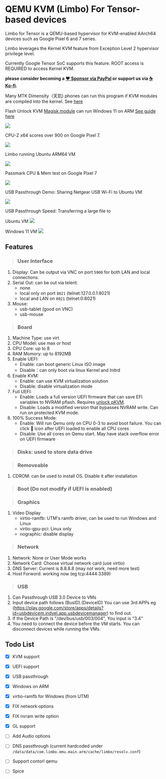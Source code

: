 # QEMU KVM (Limbo) For Tensor-based devices 

Limbo for Tensor is a QEMU-based hypervisor for KVM-enabled AArch64 devices such as Google Pixel 6 and 7 series.

Limbo leverages the Kernel KVM feature from Exception Level 2 hypervisor privilege level.

Currently Google Tensor SoC supports this feature. ROOT access is REQUIRED to access Kernel KVM.

**please consider becoming a [:heart: Sponsor via PayPal](https://www.paypal.com/donate/?business=UZAK3WFV233ML&no_recurring=0&item_name=Help+me+build+more+project%21&currency_code=USD) or support us via [:coffee: Ko-fi](https://ko-fi.com/wasdwasd0105).**  

Many MTK Dimensity（天玑) phones can run this program if KVM modules are compiled into the kernel. See [here](https://www.bilibili.com/video/BV17k4y1E7W7/)

Flash Unlock KVM [Magisk module](https://github.com/wasdwasd0105/limbo_tensor/releases/download/v0.5.0/unlock_kvm_magisk.zip) can run Windows 11 on ARM [See guide here](https://github.com/wasdwasd0105/limbo_tensor/blob/master/docs/windows11arm.md)

![](https://github.com/wasdwasd0105/limbo_tensor/blob/master/pics/win11arm.png?raw=true)

CPU-Z x64 scores over 900 on Google Pixel 7.

![](https://github.com/wasdwasd0105/limbo_tensor/blob/master/pics/win11_cpuz_x64.png?raw=true)

Limbo running Ubuntu ARM64 VM

![](https://github.com/wasdwasd0105/limbo_tensor/blob/master/pics/Screenshot_20221024-022640.png?raw=true)

Passmark CPU & Mem test on Google Pixel 7

![](https://github.com/wasdwasd0105/limbo_tensor/blob/master/pics/passmark_8cores.png?raw=true)

USB Passthrough Demo: Sharing Netgear USB Wi-Fi to Ubuntu VM.

![](https://github.com/wasdwasd0105/limbo_tensor/blob/master/pics/usb_demo.png?raw=true)



USB Passthrough Speed: Transferring a large file to

Ubuntu VM
![](https://github.com/wasdwasd0105/limbo_tensor/blob/master/pics/usb_demo2.png?raw=true)

Windows 11 VM
![](https://github.com/wasdwasd0105/limbo_tensor/blob/master/pics/usb_demo_win11.png?raw=true)

## Features

>### User Interface 
1. Display: Can be output via VNC on port `5900` for both LAN and local connections.
2. Serial Out: can be out via telent:
    - none
    - local only on port `8021` (telnet:127.0.0.1:8021)
    - local and LAN on `8021` (telnet:0:8021)
3. Mouse:
   - usb-tablet (good on VNC)
   - usb-mouse

>### Board 
1. Machine Type: use virt
2. CPU Model: use max or host
3. CPU Core: up to 8
4. RAM Momory: up to 8192MB
5. Enable UEFI:
   - Enable: can boot generic Linux ISO image
   - Disable：can only boot via linux Kernel and Initrd
6. Enable KVM:
   - Enable: can use KVM virtualization solution
   - Disable: disable virtualization mode
7. Full UEFI:
   - Enable: Loads a full version UEFI firmware that can save EFI variables to NVRAM pflash. Requires [unlock pKVM](https://github.com/wasdwasd0105/limbo_tensor/blob/master/docs/unlock-pkvm.md).
   - Disable: Loads a modified version that bypasses NVRAM write. Can run on protected KVM mode.
8. 100% Success Mode:
   - Enable: Will run Qemu only on CPU 0-3 to avoid boot failure. You can click 🚀 icon after UEFI loaded to enable all CPU cores
   - Disable: Use all cores on Qemu start. May have stack overflow error on UEFI firmware

>### Disks: used to store data drive

>### Removeable 
1. CDROM: can be used to install OS. Disable it after installation

>### Boot (Do not modify if UEFI is enabled)

>### Graphics
1. Video Display
    - virtio-ramfb: UTM's ramfb driver, can be used to run Windows and Linux
    - virtio-gpu-pci: Linux only
    - nographic: disable display

>### Network
1. Network: None or User Mode works
2. Network Card: Choose virtual network card (use virtio)
3. DNS Server: Current is 8.8.8.8 (may not work, need more test)
4. Host Forword: working now (eg tcp:4444:3389)

>### USB
1. Can Passthrough USB 3.0 Device to VMs
2. Input device path follows (BusID).(DeviceID) You can use 3rd APPs eg (https://play.google.com/store/apps/details?id=usbdevicem.indvel.app.usbdevicemanager) to find out.
3. If the Device Path is "/dev/bus/usb/003/004", You input is "3.4"
4. You need to connect the device before the VM starts. You can disconnect devices while running the VMs.


## Todo List
- [x] KVM support
- [x] UEFI support
- [x] USB passthrough
- [x] Windows on ARM
- [x] virtio-ramfb for Windows (from UTM)
- [x] FIX network options
- [x] FIX nvram write option
- [x] GL support
- [ ] Add Audio options
- [ ] DNS passthrough (current hardcoded under `/data/data/com.limbo.emu.main.arm/cache/limbo/resolv.conf`)
- [ ] Support contorl qemu
- [ ] Spice 


